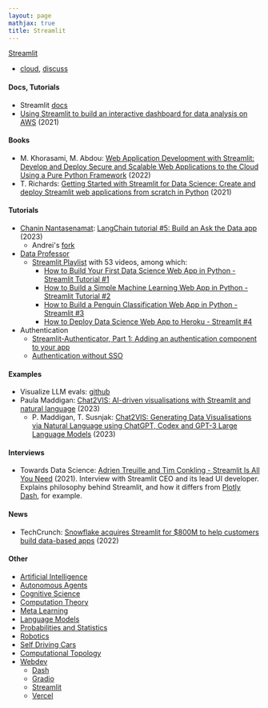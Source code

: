 ```yaml
---
layout: page
mathjax: true
title: Streamlit
---
```

[Streamlit](https://streamlit.io/)
* [cloud](https://share.streamlit.io), [discuss](https://discuss.streamlit.io/)

#### Docs, Tutorials
* Streamlit [docs](https://docs.streamlit.io/)
* [Using Streamlit to build an interactive dashboard for data analysis on AWS](https://aws.amazon.com/blogs/opensource/using-streamlit-to-build-an-interactive-dashboard-for-data-analysis-on-aws/) (2021)

#### Books
* M. Khorasami, M. Abdou: [Web Application Development with Streamlit: Develop and Deploy Secure and Scalable Web Applications to the Cloud Using a Pure Python Framework](https://www.amazon.com/Web-Application-Development-Streamlit-Applications/dp/1484281101) (2022)
* T. Richards: [Getting Started with Streamlit for Data Science: Create and deploy Streamlit web applications from scratch in Python](https://www.amazon.com/Getting-Started-Streamlit-Data-Science/dp/180056550X) (2021)

#### Tutorials
* [Chanin Nantasenamat](https://blog.streamlit.io/author/chanin/): [LangChain tutorial #5: Build an Ask the Data app](https://blog.streamlit.io/langchain-tutorial-5-build-an-ask-the-data-app/) (2023)
  * Andrei's [fork](https://github.com/andrei-radulescu-banu/langchain-ask-the-data/tree/master)
* [Data Professor](https://www.youtube.com/@DataProfessor)
  * [Streamlit Playlist](https://www.youtube.com/watch?v=ZZ4B0QUHuNc&list=PLtqF5YXg7GLmCvTswG32NqQypOuYkPRUE) with 53 videos, among which:
    * [How to Build Your First Data Science Web App in Python - Streamlit Tutorial #1](https://www.youtube.com/watch?v=ZZ4B0QUHuNc&list=PLtqF5YXg7GLmCvTswG32NqQypOuYkPRUE)
    * [How to Build a Simple Machine Learning Web App in Python - Streamlit Tutorial #2](https://www.youtube.com/watch?v=8M20LyCZDOY&list=PLtqF5YXg7GLmCvTswG32NqQypOuYkPRUE&index=2)
    * [How to Build a Penguin Classification Web App in Python - Streamlit #3](https://www.youtube.com/watch?v=Eai1jaZrRDs&list=PLtqF5YXg7GLmCvTswG32NqQypOuYkPRUE&index=3)
    * [How to Deploy Data Science Web App to Heroku - Streamlit #4](https://www.youtube.com/watch?v=zK4Ch6e1zq8&list=PLtqF5YXg7GLmCvTswG32NqQypOuYkPRUE&index=4)
* Authentication
  * [Streamlit-Authenticator, Part 1: Adding an authentication component to your app](https://blog.streamlit.io/streamlit-authenticator-part-1-adding-an-authentication-component-to-your-app/)
  * [Authentication without SSO](https://docs.streamlit.io/knowledge-base/deploy/authentication-without-sso)

#### Examples
* Visualize LLM evals: [github](https://github.com/danbider/llm-eval-dashboard)
* Paula Maddigan: [Chat2VIS: AI-driven visualisations with Streamlit and natural language](https://blog.streamlit.io/chat2vis-ai-driven-visualisations-with-streamlit-and-natural-language/) (2023)
  * P. Maddigan, T. Susnjak: [Chat2VIS: Generating Data Visualisations via Natural Language using ChatGPT, Codex and GPT-3 Large Language Models](https://arxiv.org/abs/2302.02094) (2023)

#### Interviews
* Towards Data Science: [Adrien Treuille and Tim Conkling - Streamlit Is All You Need](https://www.youtube.com/watch?v=mh0AMskfGa8) (2021). Interview with Streamlit CEO and its lead UI developer. Explains philosophy behind Streamlit, and how it differs from [Plotly Dash](https://plotly.com), for example.


#### News
* TechCrunch: [Snowflake acquires Streamlit for $800M to help customers build data-based apps](https://techcrunch.com/2022/03/02/snowflake-acquires-streamlit-for-800m-to-help-customers-build-data-based-apps/) (2022)

#### Other
* [Artificial Intelligence](/artificial_intelligence)
* [Autonomous Agents](/autonomous_agents)
* [Cognitive Science](/cognitive_science)
* [Computation Theory](/computation_theory)
* [Meta Learning](/meta_learning)
* [Language Models](/language_models)
* [Probabilities and Statistics](/probabilities_and_statistics)
* [Robotics](/robotics)
* [Self Driving Cars](/self_driving_cars)
* [Computational Topology](/computational_topology)
* [Webdev](/webdev)
  * [Dash](/webdev/dash)
  * [Gradio](/webdev/gradio)
  * [Streamlit](/webdev/streamlit)
  * [Vercel](/webdev/vercel)